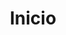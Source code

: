 ---
home: true
layout: BlogHome
icon: house
title: Inicio
heroImage: logo.svg
heroText: Aulas de Robótica
#tagline: Material de apoio para aulas de robótica
heroFullScreen: true
bgImage: ./assets/bg/home-made-robot-desk.jpg
projects:
  - icon: folder-open
    name: nome do projeto
    desc: detalhes do projeto
    link: https://your.project.link

  - icon: link
    name: links externos
    desc: mais material para estudar
    link: https://link.address

  - icon: book
    name: ebook 
    desc: livro em pdf
    link: https://link.to.your.book

  - icon: newspaper
    name: article name
    desc: Detailed description of the article
    link: https://link.to.your.article

  - icon: user-group
    name: friend name
    desc: Detailed description of friend
    link: https://link.to.your.friend

  - icon: https://theme-hope-assets.vuejs.press/logo.svg
    name: custom item
    desc: Detailed description of this custom item
    link: https://link.to.your.friend

---